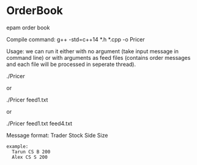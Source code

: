 # OrderBook
epam order book


Compile command: 
g++ -std=c++14 *.h *.cpp -o Pricer 

Usage: we can run it either with no argument (take input message in command line) or with arguments as feed files (contains order messages and each file will be processed in seperate thread). 

./Pricer

or 

./Pricer feed1.txt

or 

./Pricer feed1.txt feed4.txt

Message format: 
    Trader Stock Side Size 
    
    example: 
      Tarun CS B 200
      Alex CS S 200
